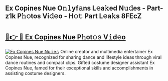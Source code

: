 ## Ex Copines Nue O𝚗𝚕yf𝚊ns L𝚎a𝚔ed N𝚞𝚍es - Part-z1k P𝚑𝚘tos Vi𝚍𝚎o - H𝚘𝚝 Part L𝚎a𝚔s 8FEcZ

# <h2><a href="http://kf48p03.oniu.top/?m=Ex+Copines+Nue">🔗👉 🔴 Ex Copines Nue P𝚑ot𝚘𝚜 V𝚒d𝚎o</a></h2>

[![Ex Copines Nue Nu𝚍e𝚜](https://i.imgur.com/0qMVB7G.gif)](http://kf48p03.oniu.top/?m=Ex+Copines+Nue)
Online creator and multimedia entertainer Ex Copines Nue, recognized for sharing dance and lifestyle ideas through viral dance routines and compact clips. Gifted costume designer assistant Ex Copines Nue, famed for their exceptional skills and accomplishments in assisting costume designers.  
